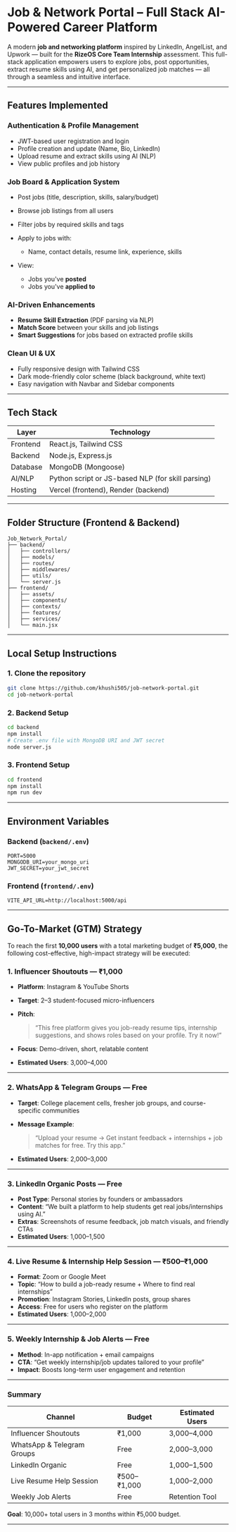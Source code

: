 #  Job & Network Portal – Full Stack AI-Powered Career Platform

A modern **job and networking platform** inspired by LinkedIn, AngelList, and Upwork — built for the **RizeOS Core Team Internship** assessment.
This full-stack application empowers users to explore jobs, post opportunities, extract resume skills using AI, and get personalized job matches — all through a seamless and intuitive interface.

---

## Features Implemented

### Authentication & Profile Management

* JWT-based user registration and login
* Profile creation and update (Name, Bio, LinkedIn)
* Upload resume and extract skills using AI (NLP)
* View public profiles and job history

### Job Board & Application System

* Post jobs (title, description, skills, salary/budget)
* Browse job listings from all users
* Filter jobs by required skills and tags
* Apply to jobs with:

  * Name, contact details, resume link, experience, skills
* View:

  * Jobs you've **posted**
  * Jobs you've **applied to**

### AI-Driven Enhancements

* **Resume Skill Extraction** (PDF parsing via NLP)
* **Match Score** between your skills and job listings
* **Smart Suggestions** for jobs based on extracted profile skills

### Clean UI & UX

* Fully responsive design with Tailwind CSS
* Dark mode-friendly color scheme (black background, white text)
* Easy navigation with Navbar and Sidebar components

---

## Tech Stack

| Layer    | Technology                                        |
| -------- | ------------------------------------------------- |
| Frontend | React.js, Tailwind CSS                            |
| Backend  | Node.js, Express.js                               |
| Database | MongoDB (Mongoose)                                |
| AI/NLP   | Python script or JS-based NLP (for skill parsing) |
| Hosting  | Vercel (frontend), Render (backend)               |

---

## Folder Structure (Frontend & Backend)

```
Job_Network_Portal/
├── backend/
│   ├── controllers/
│   ├── models/
│   ├── routes/
│   ├── middlewares/
│   ├── utils/
│   └── server.js
├── frontend/
│   ├── assets/
│   ├── components/
│   ├── contexts/
│   ├── features/
│   ├── services/
│   └── main.jsx
```

---

## Local Setup Instructions

### 1. Clone the repository

```bash
git clone https://github.com/khushi505/job-network-portal.git
cd job-network-portal
```

### 2. Backend Setup

```bash
cd backend
npm install
# Create .env file with MongoDB URI and JWT secret
node server.js
```

### 3. Frontend Setup

```bash
cd frontend
npm install
npm run dev
```

---

## Environment Variables

### Backend (`backend/.env`)

```
PORT=5000
MONGODB_URI=your_mongo_uri
JWT_SECRET=your_jwt_secret
```

### Frontend (`frontend/.env`)

```
VITE_API_URL=http://localhost:5000/api
```

---

## Go-To-Market (GTM) Strategy

To reach the first **10,000 users** with a total marketing budget of **₹5,000**, the following cost-effective, high-impact strategy will be executed:

### 1. Influencer Shoutouts — ₹1,000

* **Platform**: Instagram & YouTube Shorts
* **Target**: 2–3 student-focused micro-influencers
* **Pitch**:

  > “This free platform gives you job-ready resume tips, internship suggestions, and shows roles based on your profile. Try it now!”
* **Focus**: Demo-driven, short, relatable content
* **Estimated Users**: 3,000–4,000

---

### 2. WhatsApp & Telegram Groups — Free

* **Target**: College placement cells, fresher job groups, and course-specific communities
* **Message Example**:

  > “Upload your resume → Get instant feedback + internships + job matches for free. Try this app.”
* **Estimated Users**: 2,000–3,000

---

### 3. LinkedIn Organic Posts — Free

* **Post Type**: Personal stories by founders or ambassadors
* **Content**:
  “We built a platform to help students get real jobs/internships using AI.”
* **Extras**: Screenshots of resume feedback, job match visuals, and friendly CTAs
* **Estimated Users**: 1,000–1,500

---

### 4. Live Resume & Internship Help Session — ₹500–₹1,000

* **Format**: Zoom or Google Meet
* **Topic**:
  “How to build a job-ready resume + Where to find real internships”
* **Promotion**: Instagram Stories, LinkedIn posts, group shares
* **Access**: Free for users who register on the platform
* **Estimated Users**: 1,000–2,000

---

### 5. Weekly Internship & Job Alerts — Free

* **Method**: In-app notification + email campaigns
* **CTA**:
  “Get weekly internship/job updates tailored to your profile”
* **Impact**: Boosts long-term user engagement and retention

---

### Summary

| Channel                    | Budget      | Estimated Users |
| -------------------------- | ----------- | --------------- |
| Influencer Shoutouts       | ₹1,000      | 3,000–4,000     |
| WhatsApp & Telegram Groups | Free        | 2,000–3,000     |
| LinkedIn Organic           | Free        | 1,000–1,500     |
| Live Resume Help Session   | ₹500–₹1,000 | 1,000–2,000     |
| Weekly Job Alerts          | Free        | Retention Tool  |

**Goal**: 10,000+ total users in 3 months within ₹5,000 budget.

---
